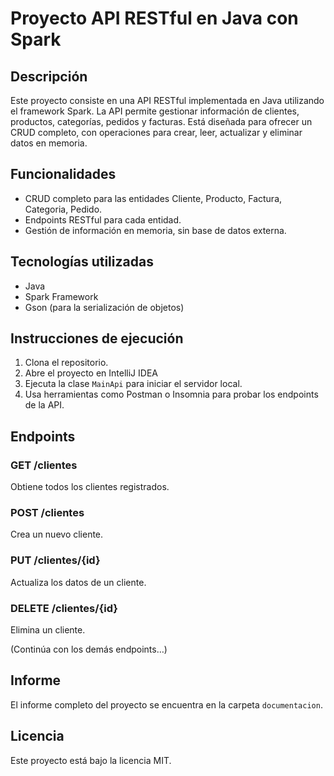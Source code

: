# Proyecto API RESTful en Java con Spark

## Descripción

Este proyecto consiste en una API RESTful implementada en Java utilizando el framework Spark. La API permite gestionar información de clientes, productos, categorías, pedidos y facturas. Está diseñada para ofrecer un CRUD completo, con operaciones para crear, leer, actualizar y eliminar datos en memoria.

## Funcionalidades

- CRUD completo para las entidades Cliente, Producto, Factura, Categoria, Pedido.
- Endpoints RESTful para cada entidad.
- Gestión de información en memoria, sin base de datos externa.

## Tecnologías utilizadas

- Java
- Spark Framework
- Gson (para la serialización de objetos)

## Instrucciones de ejecución

1. Clona el repositorio.
2. Abre el proyecto en IntelliJ IDEA 
3. Ejecuta la clase `MainApi` para iniciar el servidor local.
4. Usa herramientas como Postman o Insomnia para probar los endpoints de la API.

## Endpoints

### GET /clientes
Obtiene todos los clientes registrados.

### POST /clientes
Crea un nuevo cliente.

### PUT /clientes/{id}
Actualiza los datos de un cliente.

### DELETE /clientes/{id}
Elimina un cliente.

(Continúa con los demás endpoints…)

## Informe

El informe completo del proyecto se encuentra en la carpeta `documentacion`.

## Licencia

Este proyecto está bajo la licencia MIT.
